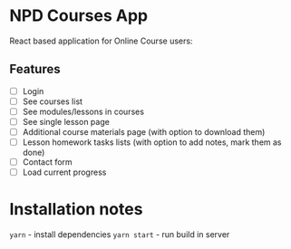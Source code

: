 # NPD Courses App

React based application for Online Course users:

## Features

- [ ] Login
- [ ] See courses list
- [ ] See modules/lessons in courses
- [ ] See single lesson page
- [ ] Additional course materials page (with option to download them)
- [ ] Lesson homework tasks lists (with option to add notes, mark them as done)
- [ ] Contact form
- [ ] Load current progress

# Installation notes

`yarn` - install dependencies
`yarn start` - run build in server
